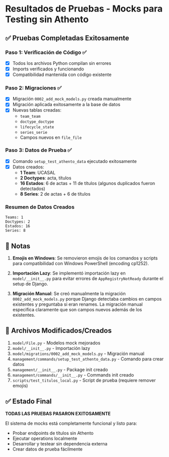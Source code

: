 # Resultados de Pruebas - Mocks para Testing sin Athento

## ✅ Pruebas Completadas Exitosamente

### Paso 1: Verificación de Código ✅
- [x] Todos los archivos Python compilan sin errores
- [x] Imports verificados y funcionando
- [x] Compatibilidad mantenida con código existente

### Paso 2: Migraciones ✅
- [x] Migración `0002_add_mock_models.py` creada manualmente
- [x] Migración aplicada exitosamente a la base de datos
- [x] Nuevas tablas creadas:
  - `team_team`
  - `doctype_doctype`
  - `lifecycle_state`
  - `series_serie`
  - Campos nuevos en `file_file`

### Paso 3: Datos de Prueba ✅
- [x] Comando `setup_test_athento_data` ejecutado exitosamente
- [x] Datos creados:
  - **1 Team**: UCASAL
  - **2 Doctypes**: acta, títulos
  - **16 Estados**: 6 de actas + 11 de títulos (algunos duplicados fueron detectados)
  - **8 Series**: 2 de actas + 6 de títulos

### Resumen de Datos Creados

```
Teams: 1
Doctypes: 2
Estados: 16
Series: 8
```

## 📝 Notas

1. **Emojis en Windows**: Se removieron emojis de los comandos y scripts para compatibilidad con Windows PowerShell (encoding cp1252).

2. **Importación Lazy**: Se implementó importación lazy en `model/__init__.py` para evitar errores de `AppRegistryNotReady` durante el setup de Django.

3. **Migración Manual**: Se creó manualmente la migración `0002_add_mock_models.py` porque Django detectaba cambios en campos existentes y preguntaba si eran renames. La migración manual especifica claramente que son campos nuevos además de los existentes.

## 🔧 Archivos Modificados/Creados

1. `model/File.py` - Modelos mock mejorados
2. `model/__init__.py` - Importación lazy
3. `model/migrations/0002_add_mock_models.py` - Migración manual
4. `management/commands/setup_test_athento_data.py` - Comando para crear datos
5. `management/__init__.py` - Package init creado
6. `management/commands/__init__.py` - Commands init creado
7. `scripts/test_titulos_local.py` - Script de prueba (requiere remover emojis)

## ✅ Estado Final

**TODAS LAS PRUEBAS PASARON EXITOSAMENTE**

El sistema de mocks está completamente funcional y listo para:
- Probar endpoints de títulos sin Athento
- Ejecutar operations localmente
- Desarrollar y testear sin dependencia externa
- Crear datos de prueba fácilmente


